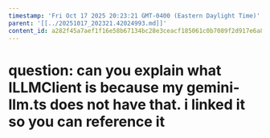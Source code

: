 ```yaml
---
timestamp: 'Fri Oct 17 2025 20:23:21 GMT-0400 (Eastern Daylight Time)'
parent: '[[../20251017_202321.42024993.md]]'
content_id: a282f45a7aef1f16e58b67134bc28e3ceacf185061c0b7089f2d917e6a87fa68
---
```


# question: can you explain what ILLMClient is because my gemini-llm.ts does not have that. i linked it so you can reference it
